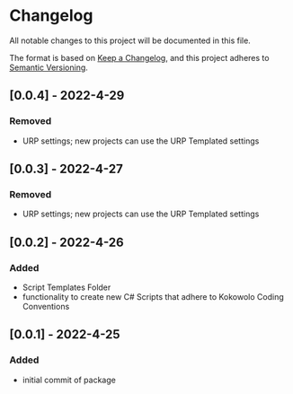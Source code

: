 # Changelog
All notable changes to this project will be documented in this file.

The format is based on [Keep a Changelog](https://keepachangelog.com/en/1.0.0/),
and this project adheres to [Semantic Versioning](https://semver.org/spec/v2.0.0.html).

## [0.0.4] - 2022-4-29
### Removed
- URP settings; new projects can use the URP Templated settings
## [0.0.3] - 2022-4-27
### Removed
- URP settings; new projects can use the URP Templated settings

## [0.0.2] - 2022-4-26
### Added
- Script Templates Folder
- functionality to create new C# Scripts that adhere to Kokowolo Coding Conventions

## [0.0.1] - 2022-4-25
### Added
- initial commit of package

